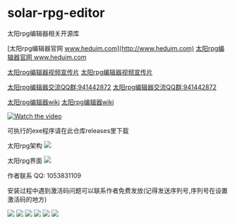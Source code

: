# solar-rpg-editor
太阳rpg编辑器相关开源库

[太阳rpg编辑器官网 www.heduim.com](http://www.heduim.com)
<a href="http://www.heduim.com" target="_blank">太阳rpg编辑器官网 www.heduim.com</a>


[太阳rpg编辑器视频宣传片](https://www.bilibili.com/video/BV1BV411H7Rw)
<a href="https://www.bilibili.com/video/BV1BV411H7Rw" target="_blank">太阳rpg编辑器视频宣传片</a>


[太阳rpg编辑器交流QQ群:941442872](https://jq.qq.com/?_wv=1027&k=db0vJPbN)
<a href="https://jq.qq.com/?_wv=1027&k=db0vJPbN" target="_blank">太阳rpg编辑器交流QQ群:941442872</a>


[ 太阳rpg编辑器wiki](https://github.com/heduim-solar/solar-rpg-editor/wiki)
<a href="https://github.com/heduim-solar/solar-rpg-editor/wiki" target="_blank">太阳rpg编辑器wiki</a>


[![Watch the video](https://gitee.com/sgdb/sp/raw/master/pngs/%E5%90%88%E5%AF%B9%E9%9D%A2%E7%A7%91%E6%8A%80%E5%B0%81%E9%9D%A2.png)](https://www.bilibili.com/video/BV1BV411H7Rw)

 

可执行的exe程序请在此仓库releases里下载


太阳rpg架构
<img src="https://raw.githubusercontent.com/heduim-solar/solar-rpg-editor/main/%E5%A4%AA%E9%98%B3rpg%E6%9E%B6%E6%9E%84.jpg"/>

太阳rpg界面
<img src="https://raw.githubusercontent.com/heduim-solar/solar-rpg-editor/main/%E5%A4%AA%E9%98%B3rpg%E7%95%8C%E9%9D%A2.png"/>


作者联系 QQ: 1053831109

安装过程中遇到激活码问题可以联系作者免费发放(记得发送序列号,序列号在设置激活码的地方)

<img src="https://github.com/heduim-solar/solar-rpg-editor/blob/main/%E9%A6%96%E9%A1%B5.png"/>

<img src="https://github.com/heduim-solar/solar-rpg-editor/raw/main/%E6%8F%92%E4%BB%B6%E7%AE%A1%E7%90%86.png"/>

<img src="https://github.com/heduim-solar/solar-rpg-editor/blob/main/%E6%A8%A1%E5%9E%8B%E6%89%B9%E9%87%8F%E9%A2%84%E8%A7%88.png"/>

<img src="https://github.com/heduim-solar/solar-rpg-editor/blob/main/%E6%A8%A1%E5%9E%8B%E7%BC%96%E8%BE%91.png"/>

<img src="https://github.com/heduim-solar/solar-rpg-editor/blob/main/%E6%A8%A1%E5%9E%8B%E9%A2%84%E8%A7%88.png"/>

<img src="https://github.com/heduim-solar/solar-rpg-editor/blob/main/%E5%9B%BE%E7%89%87%E6%89%B9%E9%87%8F%E9%A2%84%E8%A7%88.png"/>


